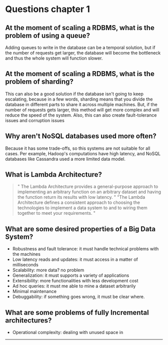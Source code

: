 # Questions chapter 1

## At the moment of scaling a RDBMS, what is the problem of using a queue?
Adding queues to write in the database can be a temporal solution, but if the number of requests get larger, the database will become the bottleneck and thus the whole system will function slower.

## At the moment of scaling a RDBMS, what is the problem of sharding?
This can also be a good solution if the database isn't going to keep escalating, because in a few words, sharding means that you divide the database in different parts to share it across multiple machines. 
But, if the number of requests gets larger, this method will get more complex and will reduce the speed of the system.
Also, this can also create fault-tolerance issues and corruption issues

## Why aren't NoSQL databases used more often?
Because it has some trade-offs, so this systems are not suitable for all cases.
Per example, Hadoop's computations have high latency, and NoSQL databases like Cassandra used a more limited data model.

## What is Lambda Architecture?
> " The Lambda Architecture provides a general-purpose approach to implementing an arbitrary function on an arbitrary dataset and having the function return its results with low latency. "
> "The Lambda Architecture defines a consistent approach to choosing the technologies to implement a data system to and to wiring them together to meet your requirements. "

## What are some desired properties of a Big Data System?
- Robustness and fault tolerance: it must handle technical problems with the machines
- Low latency reads and updates: it must access in a matter of milliseconds
- Scalability: more data? no problem
- Generalization: it must supports a variety of applications
- Extensibility: more functionalities with less development cost
- Ad hoc queries: it must me able to mine a dataset arbitrarily
- Minimal maintenance
- Debuggability: if something goes wrong, it must be clear where.

## What are some problems of fully Incremental architectures?
- Operational complexity: dealing with unused space in 
---
<!--stackedit_data:
eyJoaXN0b3J5IjpbLTU2Mjg1MTI1OCwtMTMwODYzMjk0LDEzOD
gyNDQ0OTMsLTE5NDM4NjIzOTQsNTIwNjMwOTI0LDEwODUxMjg4
MDFdfQ==
-->